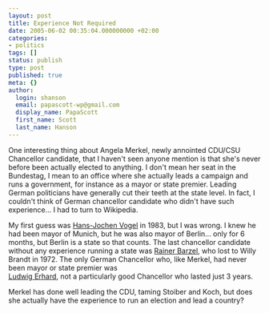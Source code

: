 ```yaml
---
layout: post
title: Experience Not Required
date: 2005-06-02 00:35:04.000000000 +02:00
categories:
- politics
tags: []
status: publish
type: post
published: true
meta: {}
author:
  login: shanson
  email: papascott-wp@gmail.com
  display_name: PapaScott
  first_name: Scott
  last_name: Hanson
---
```

<p>One interesting thing about Angela Merkel, newly annointed CDU/CSU Chancellor candidate, that I haven't seen anyone mention is that she's never before been actually elected to anything. I don't mean her seat in the Bundestag, I mean to an office where she actually leads a campaign and runs a government, for instance as a mayor or state premier. Leading German politicians have generally cut their teeth at the state level. In fact, I couldn't think of German chancellor candidate who didn't have such experience... I had to turn to Wikipedia.</p>
<p>My first guess was <a href="http://de.wikipedia.org/wiki/Hans-Jochen_Vogel">Hans-Jochen Vogel</a> in 1983, but I was wrong. I knew he had been mayor of Munich, but he was also mayor of Berlin... only for 6 months, but Berlin is a state so that counts. The last chancellor candidate without any experience running a state was <a href="http://de.wikipedia.org/wiki/Rainer_Barzel">Rainer Barzel</a>, who lost to Willy Brandt in 1972. The only German Chancellor who, like Merkel, had never been mayor or state premier was<br />
<a href="http://de.wikipedia.org/wiki/Ludwig_Erhard">Ludwig Erhard</a>, not a particularly good Chancellor who lasted just 3 years. </p>
<p>Merkel has done well leading the CDU, taming Stoiber and Koch, but does she actually have the experience to run an election and lead a country?</p>
